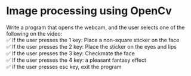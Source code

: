 # Image processing using OpenCv
Write a program that opens the webcam, and the user selects one of the following on the video:\
✅ If the user presses the 1 key: Place a non-square sticker on the face\
✅ If the user presses the 2 key: Place the sticker on the eyes and lips\
✅ If the user presses the 3 key: Checkmate the face\
✅ If the user presses the 4 key: a pleasant fantasy effect\
✅ if the user presses esc key, exit the program
